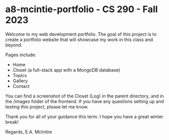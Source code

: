 # a8-mcintie-portfolio - CS 290 - Fall 2023

Welcome to my web development portfolio. The goal of this project 
is to create a portfolio website that will showcase my work 
in this class and beyond.

Pages include:
- Home
- Closet (a full-stack app with a MongoDB database)
- Topics 
- Gallery
- Contact

You can find a screenshot of the Closet (Log) in the parent directory,
and in the /images folder of the frontend. If you have any questions
setting up and testing this project, please let me know.

Thank you for all of your guidance this term. I hope you have a great
winter break!

Regards,
E.A. McIntire


